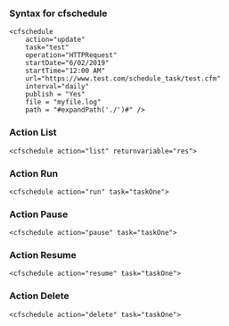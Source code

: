 ### Syntax for cfschedule

```luceescript
<cfschedule
    action="update"
    task="test"
    operation="HTTPRequest"
    startDate="6/02/2019"
    startTime="12:00 AM"
    url="https://www.test.com/schedule_task/test.cfm"
    interval="daily"
    publish = "Yes"
    file = "myfile.log"
    path = "#expandPath('./')#" />
```

### Action List

```luceescript
<cfschedule action="list" returnvariable="res">
```

### Action Run

```luceescript
<cfschedule action="run" task="taskOne">
```

### Action Pause

```luceescript
<cfschedule action="pause" task="taskOne">
```

### Action Resume

```luceescript
<cfschedule action="resume" task="taskOne">
```

### Action Delete

```luceescript
<cfschedule action="delete" task="taskOne">
```

